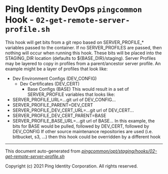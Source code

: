 
# Ping Identity DevOps `pingcommon` Hook - `02-get-remote-server-profile.sh`
 This hook will get bits from a git repo based on SERVER_PROFILE_* variables
 passed to the container.  If no SERVER_PROFILES are passed, then nothing will
 occur when running this hook.
 These bits will be placed into the STAGING_DIR location (defaults to
 ${BASE_DIR}/staging).
 Server Profiles may be layered to copy in profiles from a parent/ancestor server
 profile.  An example might be a layer of profiles that look like:
 - Dev Environment Configs (DEV_CONFIG)
   - Dev Certificates (DEV_CERT)
     - Base Configs (BASE)
 This would result in a set of SERVER_PROFILE variables that looks like:
 - SERVER_PROFILE_URL=...git url of DEV_CONFIG...
 - SERVER_PROFILE_PARENT=DEV_CERT
 - SERVER_PROFILE_DEV_CERT_URL=...git url of DEV_CERT...
 - SERVER_PROFILE_DEV_CERT_PARENT=BASE
 - SERVER_PROFILE_BASE_URL=...git url of BASE...
 In this example, the bits for BASE would be pulled, followed by DEV_CERT, followed
 by DEV_CONFIG
 If other source maintenance repositories are used (i.e. bitbucket, s3, ...)
 then this hook could be overridden by a different hook

---
This document auto-generated from _[pingcommon/opt/staging/hooks/02-get-remote-server-profile.sh](https://github.com/pingidentity/pingidentity-docker-builds/blob/master/pingcommon/opt/staging/hooks/02-get-remote-server-profile.sh)_

Copyright (c) 2021 Ping Identity Corporation. All rights reserved.
